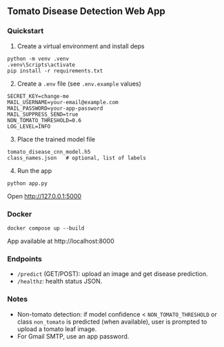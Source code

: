## Tomato Disease Detection Web App

### Quickstart

1) Create a virtual environment and install deps
```
python -m venv .venv
.venv\Scripts\activate
pip install -r requirements.txt
```

2) Create a `.env` file (see `.env.example` values)
```
SECRET_KEY=change-me
MAIL_USERNAME=your-email@example.com
MAIL_PASSWORD=your-app-password
MAIL_SUPPRESS_SEND=true
NON_TOMATO_THRESHOLD=0.6
LOG_LEVEL=INFO
```

3) Place the trained model file
```
tomato_disease_cnn_model.h5
class_names.json   # optional, list of labels
```

4) Run the app
```
python app.py
```

Open http://127.0.0.1:5000

### Docker

```
docker compose up --build
```
App available at http://localhost:8000

### Endpoints

- `/predict` (GET/POST): upload an image and get disease prediction.
- `/healthz`: health status JSON.

### Notes
- Non-tomato detection: if model confidence < `NON_TOMATO_THRESHOLD` or class `non_tomato` is predicted (when available), user is prompted to upload a tomato leaf image.
- For Gmail SMTP, use an app password.

